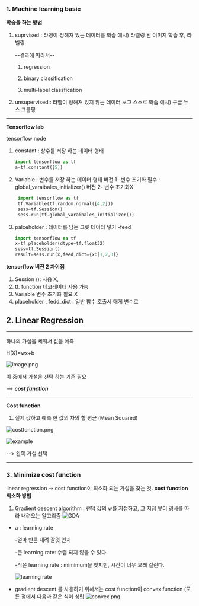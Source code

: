 ### 1. Machine learning basic


<B>학습을 하는 방법</B>

1. suprvised : 라벵이 정해져 있는 데이터를 학습 예시) 라벨링 된 이미지 학습 후, 라벨링
    
    --결과에 따라서--
    
    1) regression
    
    2) binary classification
    
    3) multi-label classfication
     

2. unsupervised:: 라벨이 정해져 있지 않는 데이터 보고 스스로 학습 예시) 구글 뉴스 그룹핑


-----


<B> Tensorflow lab</B>

tensorflow node 

1. constant : 상수를 저장 하는 데이터 형태
    
    ```python
    import tensorflow as tf
    a=tf.constant([5]) 
    ```
    
2. Variable : 변수를 저장 하는 데이터 형태
             버전 1- 변수 초기화 필수 : global_varaibales_initializer()
             버전 2- 변수 초기화X
            
            
   ```python
    import tensorflow as tf
    tf.Variable(tf.random.normal([4,2]))
    sess=tf.Session() 
    sess.run(tf.global_varaibales_initializer())
    ```


3. palceholder : 데이터를 담는 그릇
                 데이터 넣기 -feed 
    
    ```python
    import tensorflow as tf
    x=tf.placeholder(dtype=tf.float32)
    sess=tf.Session()
    result=sess.run(x,feed_dict={x:[1,2,3]}
    ```


**tensorflow 버전 2 차이점**

1) Session (): 사용 X,
2) tf. function 데코레이터 사용 가능
3) Variable 변수 초기화 필요 X
4) placeholder , fedd_dict : 일반 함수 호출시 매게 변수로 


## 2. Linear Regression

----

하나의 가설을 세워서 값을 예측

H(X)=wx+b

![image.png](https://user-images.githubusercontent.com/44569994/66707114-bb8cc700-ed76-11e9-86ad-299e0939b697.png)

이 중에서 가설을 선택 하는 기준 필요 

--> <B><i>cost function</i></B>

---


**Cost function**
1. 실제 값하고 예측 한 값의 차의 합 평균 (Mean Squared)

![costfunction.png](https://user-images.githubusercontent.com/44569994/66707088-6650b580-ed76-11e9-8215-ff70dff14b7d.png)

![example](https://user-images.githubusercontent.com/44569994/66707123-d101f100-ed76-11e9-88ed-e44d7251a989.png)

--> 왼쪽 가설 선택


-----


### 3. Minimize cost function

linear regression -> cost function이 최소화 되는 가설을 찾는 것.
<B> cost function 최소화 방법 </B>

1. Gradient descent algorithm
: 랜덤 값의 w를 지정하고, 그 지점 부터 경사를 따라 내려오는 알고리즘
![GDA](https://user-images.githubusercontent.com/44569994/66711142-37136600-edc1-11e9-91c5-2e3bfd7b1f57.png)


* a : learning rate 

    -얼마 만큼 내려 갈것 인지
    
    -큰 learning rate: 수렴 되지 않을 수 있다.
    
    -작은 learning rate : mimimum을 찾지만, 시간이 너무 오래 걸린다.
    
    ![learning rate](https://user-images.githubusercontent.com/44569994/66711199-58c11d00-edc2-11e9-9fd7-6ff5fbf4b11c.png)

* gradient descent 를 사용하기 위해서는 cost function이 convex function (모든 점에서 다음과 같은 식이 성립
![convex.png](https://user-images.githubusercontent.com/44569994/66711160-b143ea80-edc1-11e9-9776-fd6fa24e32e9.png)

